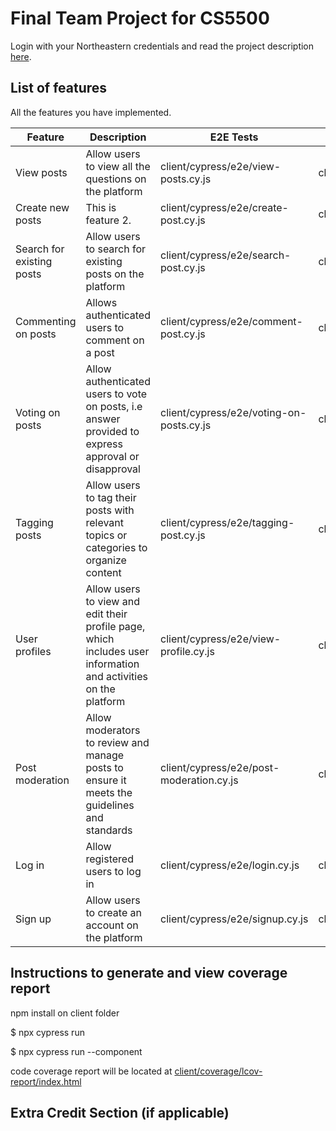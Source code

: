 # Final Team Project for CS5500

Login with your Northeastern credentials and read the project description [here](https://northeastern-my.sharepoint.com/:w:/g/personal/j_mitra_northeastern_edu/ETUqq9jqZolOr0U4v-gexHkBbCTAoYgTx7cUc34ds2wrTA?e=URQpeI).

## List of features

All the features you have implemented.

| Feature                   | Description                                                                                                     | E2E Tests                                | Component Tests          | Jest Tests                               |
| ------------------------- | --------------------------------------------------------------------------------------------------------------- | ---------------------------------------- | ------------------------ | ---------------------------------------- |
| View posts                | Allow users to view all the questions on the platform                                                           | client/cypress/e2e/view-posts.cy.js      | client/cypress/component | server/tests/controller/question.test.js server/tests/utils/question.test.js |
| Create new posts          | This is feature 2.                                                                                              | client/cypress/e2e/create-post.cy.js     | client/cypress/component | server/tests/controller/question.test.js server/tests/utils/question.test.js                             |
| Search for existing posts | Allow users to search for existing posts on the platform                                                        | client/cypress/e2e/search-post.cy.js     | client/cypress/component | server/tests/controller/question.test.js server/tests/utils/question.test.js                             |
| Commenting on posts       | Allows authenticated users to comment on a post                                                                 | client/cypress/e2e/comment-post.cy.js    | client/cypress/component | server/tests/controller/question.test.js server/tests/utils/question.test.js                             |
| Voting on posts           | Allow authenticated users to vote on posts, i.e answer provided to express approval or disapproval              | client/cypress/e2e/voting-on-posts.cy.js | client/cypress/component | server/tests/controller/vote.test.js                             |
| Tagging posts             | Allow users to tag their posts with relevant topics or categories to organize content                           | client/cypress/e2e/tagging-post.cy.js    | client/cypress/component | server/tests/controller/tag.test.js                             |
| User profiles             | Allow users to view and edit their profile page, which includes user information and activities on the platform | client/cypress/e2e/view-profile.cy.js    | client/cypress/component | server/tests/controller/auth.test.js                             |
| Post moderation           | Allow moderators to review and manage posts to ensure it meets the guidelines and standards                     | client/cypress/e2e/post-moderation.cy.js | client/cypress/component | server/tests/controller/question.test.js                             |
| Log in                    | Allow registered users to log in                                                                                | client/cypress/e2e/login.cy.js           | client/cypress/component | server/tests/controller/auth.test.js                             |
| Sign up                   | Allow users to create an account on the platform                                                                | client/cypress/e2e/signup.cy.js          | client/cypress/component | server/tests/controller/auth.test.js                             |

## Instructions to generate and view coverage report

npm install on client folder

$ npx cypress run

$ npx cypress run --component

code coverage report will be located at [client/coverage/lcov-report/index.html](client/coverage/lcov-report/index.html)

## Extra Credit Section (if applicable)
